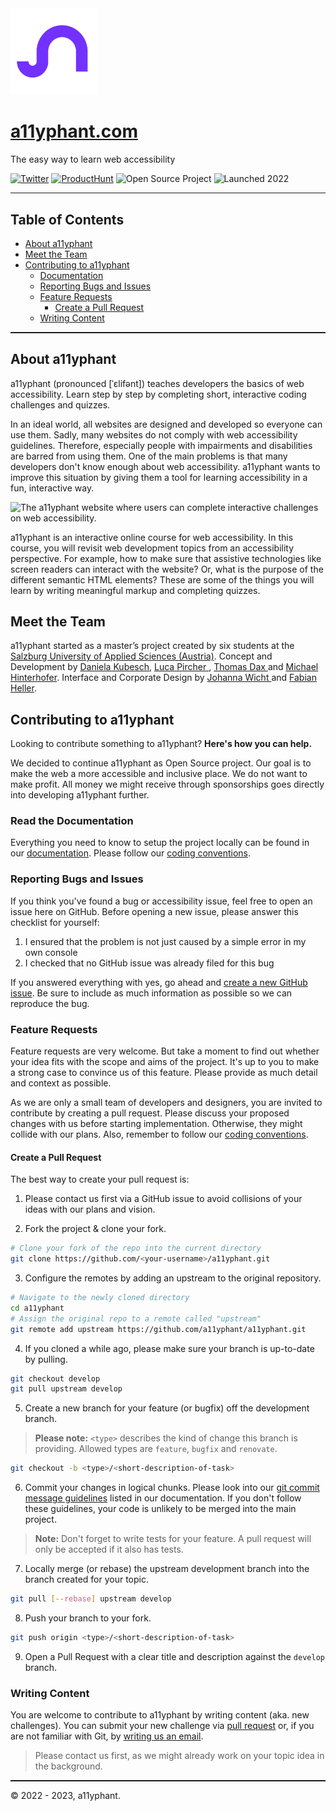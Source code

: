 <img src="services/site/public/images/a11yphant_Logo_Signet.png" height="138">

# [a11yphant.com](https://a11yphant.com)

The easy way to learn web accessibility

[![Twitter](https://img.shields.io/badge/-Twitter-7331FF)](https://twitter.com/a11yphant)
[![ProductHunt](https://img.shields.io/badge/-ProductHunt-7331FF)](https://www.producthunt.com/products/a11yphant)
![Open Source Project](https://img.shields.io/badge/-Open%20Source%20Project-121212)
![Launched 2022](https://img.shields.io/badge/-Launched%202022-121212)

<hr style="color:white; height:1.5px; width:100%;"/>


## Table of Contents

- [About a11yphant](#about-a11yphant)
- [Meet the Team](#meet-the-team)
- [Contributing to a11yphant](#contributing-to-a11yphant)
  - [Documentation](documentation.md)
  - [Reporting Bugs and Issues](#reporting-bugs-and-issues)
  - [Feature Requests](#feature-requests)
    - [Create a Pull Request](#create-a-pull-request)
  - [Writing Content](#writing-content)

<hr style="color:white; height:1.5px; width:100%;"/>

## About a11yphant

<p>
  <span aria-label="Allyphant">a11yphant</span> <span aria-hidden="true">(pronounced [ˈɛlifənt])</span> teaches developers the basics of web accessibility. Learn step by step by completing short, interactive coding challenges and quizzes.
</p>

In an ideal world, all websites are designed and developed so everyone can use them. Sadly, many websites do not comply with web accessibility guidelines. Therefore, especially people with impairments and disabilities are barred from using them. One of the main problems is that many developers don't know enough about web accessibility. a11yphant wants to improve this situation by giving them a tool for learning accessibility in a fun, interactive way.

<img
  alt="The a11yphant website where users can complete interactive challenges on web accessibility."
  src="https://a11yphant.com/images/mockups-social-media.jpg"
  quality="100"
  sizes="100vw"
  style="objectFit:cover"
/>

<p>
  <span aria-label="Allyphant">a11yphant</span> is an interactive online course for web accessibility. In this course, you will revisit web
  development topics from an accessibility perspective. For example, how to make sure that assistive technologies like screen readers can
  interact with the website? Or, what is the purpose of the different semantic HTML elements? These are some of the things you will learn by
  writing meaningful markup and completing quizzes.
</p>

## Meet the Team

<p>
  <span aria-label="Allyphant">a11yphant</span> started as a master’s project created by six students at the
  <a href="https://www.fh-salzburg.ac.at/en/" target="_blank" rel="noopener noreferrer nofollow">
Salzburg University of Applied Sciences (Austria)</a>.
  <span className="font-medium">Concept and Development</span> by <a href="https://dnikub.dev">Daniela Kubesch</a>,
  <a href="https://lucapircher.at/" target="_blank" rel="noopener noreferrer nofollow">
    Luca Pircher
  </a>
  ,
  <a href="https://github.com/thomasdax98" target="_blank" rel="noopener noreferrer nofollow">
    Thomas Dax
  </a>
  and
  <a href="https://github.com/hntrhfr" target="_blank" rel="noopener noreferrer nofollow">
    Michael Hinterhofer</a>.
  <span className="font-medium">Interface and Corporate Design</span> by
  <a href="https://johannawicht.com/" target="_blank" rel="noopener noreferrer nofollow">
    Johanna Wicht
  </a>
  and
  <a href="https://www.fabianhellerdesign.com/" target="_blank" rel="noopener noreferrer nofollow">
    Fabian Heller</a>.
</p>

## Contributing to a11yphant

Looking to contribute something to a11yphant? **Here's how you can help.**

We decided to continue a11yphant as Open Source project. Our goal is to make the web a more accessible and inclusive place. We do not want to make profit. All money we might receive through sponsorships goes directly into developing a11yphant further.

### Read the Documentation

Everything you need to know to setup the project locally can be found in our [documentation](https://github.com/a11yphant/a11yphant/blob/develop/documentation.md). Please follow our [coding conventions](https://github.com/a11yphant/a11yphant/blob/develop/documentation.md/#coding-conventions).

### Reporting Bugs and Issues

If you think you've found a bug or accessibility issue, feel free to open an issue here on GitHub. Before opening a new issue, please answer this checklist for yourself:

1. I ensured that the problem is not just caused by a simple error in my own console
2. I checked that no GitHub issue was already filed for this bug

If you answered everything with yes, go ahead and [create a new GitHub issue](https://github.com/a11yphant/a11yphant/issues/new/choose). Be sure to include as much information as possible so we can reproduce the bug.

### Feature Requests

Feature requests are very welcome. But take a moment to find out whether your idea fits with the scope and aims of the project. It's up to you to make a strong case to convince us of this feature. Please provide as much detail and context as possible.

As we are only a small team of developers and designers, you are invited to contribute by creating a pull request. Please discuss your proposed changes with us before starting implementation. Otherwise, they might collide with our plans. Also, remember to follow our [coding conventions](https://github.com/a11yphant/a11yphant/blob/develop/documentation.md/#coding-conventions). 

#### Create a Pull Request

The best way to create your pull request is:

1. Please contact us first via a GitHub issue to avoid collisions of your ideas with our plans and vision.

2. Fork the project & clone your fork.
```bash
# Clone your fork of the repo into the current directory
git clone https://github.com/<your-username>/a11yphant.git
```

3. Configure the remotes by adding an upstream to the original repository.
```bash
# Navigate to the newly cloned directory
cd a11yphant
# Assign the original repo to a remote called "upstream"
git remote add upstream https://github.com/a11yphant/a11yphant.git
```

4. If you cloned a while ago, please make sure your branch is up-to-date by pulling.
```bash
git checkout develop
git pull upstream develop
```

5. Create a new branch for your feature (or bugfix) off the development branch.
> **Please note:** `<type>` describes the kind of change this branch is providing. Allowed types are `feature`, `bugfix` and `renovate`.
```bash
git checkout -b <type>/<short-description-of-task>
```

6. Commit your changes in logical chunks. Please look into our [git commit message guidelines](https://github.com/a11yphant/a11yphant/blob/develop/documentation.md/#commit-messages) listed in our documentation. If you don't follow these guidelines, your code is unlikely to be merged into the main project.

> **Note:** Don't forget to write tests for your feature. A pull request will only be accepted if it also has tests.

7. Locally merge (or rebase) the upstream development branch into the branch created for your topic.
```bash
git pull [--rebase] upstream develop
```

8. Push your branch to your fork.
```bash
git push origin <type>/<short-description-of-task>
```

9. Open a Pull Request with a clear title and description against the `develop` branch.


### Writing Content

You are welcome to contribute to a11yphant by writing content (aka. new challenges). You can submit your new challenge via [pull request](#create-a-pull-request) or, if you are not familiar with Git, by [writing us an email](mailto:info@a11yphant.com).

> Please contact us first, as we might already work on your topic idea in the background.


<hr style="color:white; height:1.5px; width:100%;"/>

© 2022 - 2023, a11yphant.